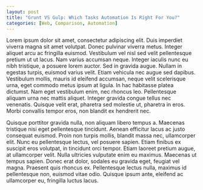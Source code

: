 ```yaml
---
layout: post
title: "Grunt VS Gulp: Which Tasks Automation Is Right For You?"
categories: [Web, Comparison, Automation]
---
```


Lorem ipsum dolor sit amet, consectetur adipiscing elit. Duis imperdiet viverra magna sit amet volutpat. Donec pulvinar viverra metus. Integer aliquet arcu ac fringilla euismod. Vestibulum vel nisl sed velit pellentesque pretium ut ut lacus. Nam varius accumsan neque. Integer iaculis nunc eu nibh tristique, a posuere lorem auctor. Sed in gravida augue. Nullam in egestas turpis, euismod varius velit. Etiam vehicula nec augue sed dapibus. Vestibulum mollis, mauris id eleifend accumsan, neque velit scelerisque urna, eget commodo metus ipsum at ligula. In hac habitasse platea dictumst. Nam eget vestibulum enim, nec rhoncus leo. Pellentesque aliquam urna nec mattis aliquet. Integer gravida congue tellus nec venenatis. Quisque velit erat, pharetra sed molestie ut, pharetra in eros. Morbi convallis tempor eros, non blandit ex hendrerit nec.

Quisque porttitor gravida nulla, non aliquam libero tempus a. Maecenas tristique nisi eget pellentesque tincidunt. Aenean efficitur lacus ac justo consequat euismod. Proin non turpis mollis, blandit massa nec, ullamcorper elit. Nunc eu pellentesque lectus, vel posuere sapien. Etiam finibus ex suscipit eros volutpat, in tincidunt orci tempor. Etiam laoreet pretium augue, at ullamcorper velit. Nulla ultricies vulputate enim eu maximus. Maecenas ut tempus sapien. Donec erat dolor, sodales eu gravida eget, feugiat vel magna. Praesent quis rhoncus ex. Pellentesque lectus nulla, maximus id pellentesque non, euismod vitae odio. Quisque ipsum ante, eleifend ac ullamcorper eu, fringilla luctus lacus.